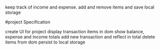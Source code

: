 keep track of income and expense. add and remove items and save local storage



#project Specification

create UI for project
display transaction items in dom
show balance, expense and income totals 
add new transaction and reflect in total
delete items from dom 
persist to local storage